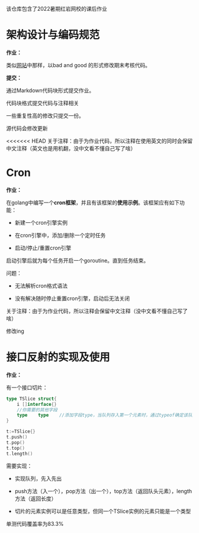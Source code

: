 该仓库包含了2022暑期红岩网校的课后作业

# 架构设计与编码规范

**作业：**

类似[网站](https://github.com/trekhleb/state-of-the-art-shitcode/blob/master/README.zh-CN.md)中那样，以bad and good 的形式修改期末考核代码。

**提交：**

通过Markdown代码块形式提交作业。

代码块格式提交代码与注释相关

一些重复性高的修改只提交一份。

源代码会修改更新

<<<<<<< HEAD
关于注释：由于为作业代码，所以注释在使用英文的同时会保留中文注释（英文也是用机翻，没中文看不懂自己写了啥）

# Cron

**作业：**

在golang中编写一个**cron框架**，并且有该框架的**使用示例**。该框架应有如下功能：

-  新建一个cron引擎实例 

-  在cron引擎中，添加/删除一个定时任务 

-  启动/停止/重置cron引擎 

启动引擎后就为每个任务开启一个goroutine。直到任务结束。

问题：

- 无法解析cron格式语法

- 没有解决随时停止重置cron引擎，启动后无法关闭

关于注释：由于为作业代码，所以注释会保留中文注释（没中文看不懂自己写了啥）

修改ing

# 接口反射的实现及使用

**作业：**

有一个接口切片：

```go
type TSlice struct{
    i []interface{}
    //你需要的其他字段
    type	type	//添加字段type，当队列存入第一个元素时，通过typeof确定该队列的元素类型。
}

t:=TSlice{}
t.push()
t.pop()
t.top()
t.length()
```

需要实现：

- 实现队列，先入先出

- push方法（入一个），pop方法（出一个），top方法（返回队头元素），length方法（返回长度）

- 切片的元素实例可以是任意类型，但同一个TSlice实例的元素只能是一个类型

单测代码覆盖率为83.3%





























